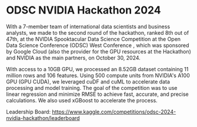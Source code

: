 # ODSC NVIDIA Hackathon 2024

With a 7-member team of international data scientists and business analysts, we made to the second round of the hackathon, ranked 8th out of 47th, at the NVIDIA Spooktacular Data Science Competition at the Open Data Science Conference (ODSC) West Conference , which was sponsored by Google Cloud (also the provider for the GPU resources at the Hackathon) and NVIDIA as the main partners, on October 30, 2024. 

With access to a 10GB GPU, we processed an 8.52GB dataset containing 11 million rows and 106 features. Using 500 compute units from NVIDIA's A100 GPU (GPU CUDA), we leveraged cuDF and cuML to accelerate data processing and model training. The goal of the competition was to use linear regression and minimize RMSE to achieve fast, accurate, and precise calculations. We also used xGBoost to accelerate the process.

Leadership Board: https://www.kaggle.com/competitions/odsc-2024-nvidia-hackathon/leaderboard

